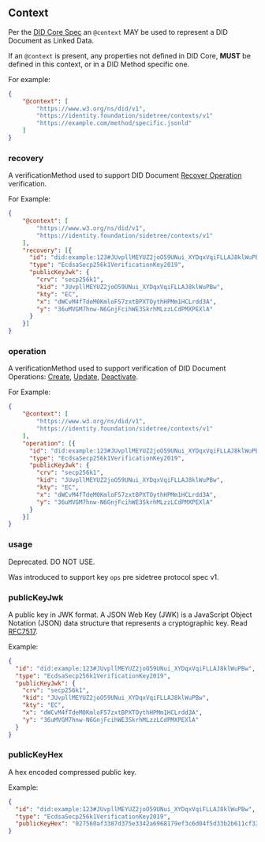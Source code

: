 ## Context

Per the [DID Core Spec](https://github.com/w3c/did-core) an `@context` MAY be used to represent a DID Document as Linked Data.

If an `@context` is present, any properties not defined in DID Core, ****MUST**** be defined in this context, or in a DID Method specific one.

For example: 

```json
{
    "@context": [
        "https://www.w3.org/ns/did/v1", 
        "https://identity.foundation/sidetree/contexts/v1"
        "https://example.com/method/specific.jsonld"
    ]
}
```

### recovery

A verificationMethod used to support DID Document [Recover Operation](https://identity.foundation/sidetree/spec/#recover) verification.

For Example: 

```json
{
    "@context": [
        "https://www.w3.org/ns/did/v1", 
        "https://identity.foundation/sidetree/contexts/v1"
    ],
    "recovery": [{
      "id": "did:example:123#JUvpllMEYUZ2joO59UNui_XYDqxVqiFLLAJ8klWuPBw",
      "type": "EcdsaSecp256k1VerificationKey2019",
      "publicKeyJwk": {
        "crv": "secp256k1",
        "kid": "JUvpllMEYUZ2joO59UNui_XYDqxVqiFLLAJ8klWuPBw",
        "kty": "EC",
        "x": "dWCvM4fTdeM0KmloF57zxtBPXTOythHPMm1HCLrdd3A",
        "y": "36uMVGM7hnw-N6GnjFcihWE3SkrhMLzzLCdPMXPEXlA"
      }
    }]
}
```

### operation

A verificationMethod used to support verification of DID Document Operations: [Create](https://identity.foundation/sidetree/spec/#create), [Update](https://identity.foundation/sidetree/spec/#update), [Deactivate](https://identity.foundation/sidetree/spec/#deactivate).

For Example: 

```json
{
    "@context": [
        "https://www.w3.org/ns/did/v1", 
        "https://identity.foundation/sidetree/contexts/v1"
    ],
    "operation": [{
      "id": "did:example:123#JUvpllMEYUZ2joO59UNui_XYDqxVqiFLLAJ8klWuPBw",
      "type": "EcdsaSecp256k1VerificationKey2019",
      "publicKeyJwk": {
        "crv": "secp256k1",
        "kid": "JUvpllMEYUZ2joO59UNui_XYDqxVqiFLLAJ8klWuPBw",
        "kty": "EC",
        "x": "dWCvM4fTdeM0KmloF57zxtBPXTOythHPMm1HCLrdd3A",
        "y": "36uMVGM7hnw-N6GnjFcihWE3SkrhMLzzLCdPMXPEXlA"
      }
    }]
}
```

### usage

Deprecated. DO NOT USE.

Was introduced to support key `ops` pre sidetree protocol spec v1.

### publicKeyJwk

A public key in JWK format. A JSON Web Key (JWK) is a JavaScript Object Notation (JSON) data structure that represents a cryptographic key. Read [RFC7517](https://tools.ietf.org/html/rfc7517).

Example:

```json
{
  "id": "did:example:123#JUvpllMEYUZ2joO59UNui_XYDqxVqiFLLAJ8klWuPBw",
  "type": "EcdsaSecp256k1VerificationKey2019",
  "publicKeyJwk": {
    "crv": "secp256k1",
    "kid": "JUvpllMEYUZ2joO59UNui_XYDqxVqiFLLAJ8klWuPBw",
    "kty": "EC",
    "x": "dWCvM4fTdeM0KmloF57zxtBPXTOythHPMm1HCLrdd3A",
    "y": "36uMVGM7hnw-N6GnjFcihWE3SkrhMLzzLCdPMXPEXlA"
  }
}
```

### publicKeyHex

A hex encoded compressed public key.

Example:

```json
{
  "id": "did:example:123#JUvpllMEYUZ2joO59UNui_XYDqxVqiFLLAJ8klWuPBw",
  "type": "EcdsaSecp256k1VerificationKey2019",
  "publicKeyHex": "027560af3387d375e3342a6968179ef3c6d04f5d33b2b611cf326d4708badd7770"
}
```
